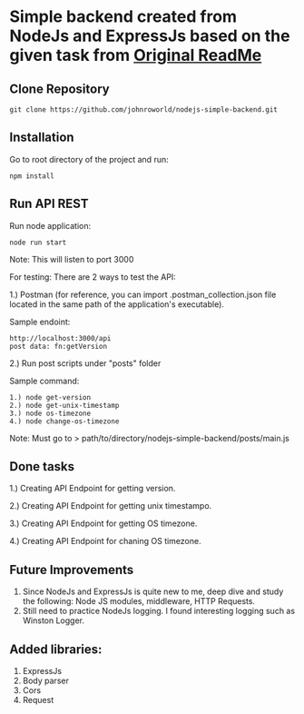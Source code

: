 # Simple backend created from NodeJs and ExpressJs based on the given task from [Original ReadMe](Original.md)

## Clone Repository
```
git clone https://github.com/johnroworld/nodejs-simple-backend.git
```

## Installation

Go to root directory of the project and run:
```
npm install
```

## Run API REST

Run node application:
```
node run start
```
Note: This will listen to port 3000

For testing: There are 2 ways to test the API:

1.) Postman (for reference, you can import .postman_collection.json file located in the same path of the application's executable).

Sample endoint: 
```
http://localhost:3000/api
post data: fn:getVersion
```
2.) Run post scripts under "posts" folder

Sample command:
```
1.) node get-version
2.) node get-unix-timestamp
3.) node os-timezone
4.) node change-os-timezone
```
Note: Must go to > path/to/directory/nodejs-simple-backend/posts/main.js

## Done tasks

1.) Creating API Endpoint for getting version.

2.) Creating API Endpoint for getting unix timestampo.

3.) Creating API Endpoint for getting OS timezone.

4.) Creating API Endpoint for chaning OS timezone.


## Future Improvements

1. Since NodeJs and ExpressJs is quite new to me, deep dive and study the following: Node JS modules, middleware, HTTP Requests.
2. Still need to practice NodeJs logging. I found interesting logging such as Winston Logger.

## Added libraries:
1. ExpressJs
2. Body parser
3. Cors
4. Request
